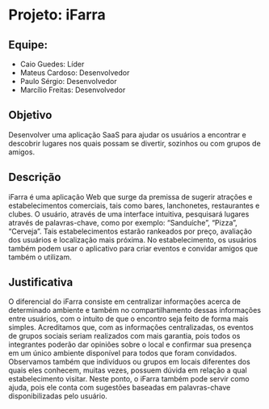 # Projeto: iFarra
## Equipe:
- Caio Guedes: Líder
- Mateus Cardoso: Desenvolvedor
- Paulo Sérgio: Desenvolvedor
- Marcílio Freitas: Desenvolvedor

## Objetivo
Desenvolver uma aplicação SaaS para ajudar os usuários a encontrar e descobrir lugares nos quais possam se divertir, sozinhos ou com grupos de amigos.
## Descrição
iFarra é uma aplicação Web que surge da premissa de sugerir atrações e estabelecimentos comerciais, tais como bares, lanchonetes, restaurantes e clubes.
O usuário, através de uma interface intuitiva, pesquisará lugares através de palavras-chave, como por exemplo: “Sanduíche”, “Pizza”, “Cerveja”. Tais estabelecimentos estarão rankeados por preço, avaliação dos usuários e localização mais próxima. No estabelecimento, os usuários também podem usar o aplicativo para criar eventos e convidar amigos que também o utilizam.

## Justificativa
O diferencial do iFarra consiste em centralizar informações acerca de determinado ambiente e também no compartilhamento dessas informações entre usuários, com o intuito de que o encontro seja feito de forma mais simples. Acreditamos que, com as informações centralizadas, os eventos de grupos sociais seriam realizados com mais garantia, pois todos os integrantes poderão dar opiniões sobre o local e confirmar sua presença em um único ambiente disponível para todos que foram convidados. Observamos também que indivíduos ou grupos em locais diferentes dos quais eles conhecem, muitas vezes, possuem dúvida em relação a qual estabelecimento visitar. Neste ponto, o iFarra também pode servir como ajuda, pois ele conta com sugestões baseadas em palavras-chave disponibilizadas pelo usuário.
